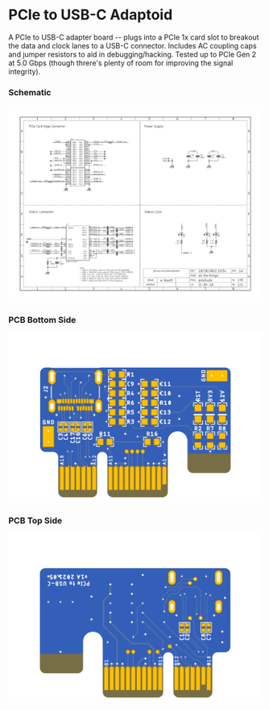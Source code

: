 
# PCIe to USB-C Adaptoid

A PCIe to USB-C adapter board -- plugs into a PCIe 1x card slot to breakout the data and clock lanes to a USB-C connector. 
Includes AC coupling caps and jumper resistors to aid in debugging/hacking.
Tested up to PCIe Gen 2 at 5.0 Gbps (though threre's plenty of room for improving the signal integrity).

### Schematic

![Schematic](./pcie2usbc_schem.png)

### PCB Bottom Side

![PCB Bottom Side](./pcie2usbc_btm.png)

### PCB Top Side

![PCB Top Side](./pcie2usbc_top.png)

